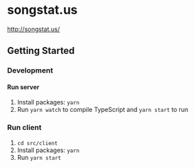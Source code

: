 # songstat.us
http://songstat.us/

## Getting Started

### Development

#### Run server

1. Install packages: `yarn`
2. Run `yarn watch` to compile TypeScript and `yarn start` to run

### Run client

1. `cd src/client`
2. Install packages: `yarn`
3. Run `yarn start`
